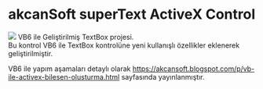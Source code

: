 # akcanSoft superText ActiveX Control
<img src="https://1.bp.blogspot.com/-zyNXx6uARzA/X7QYLrJjBwI/AAAAAAACXYk/hW4cva6sAbQNSZEbOfpvd6NEpWmBeIVyACLcBGAsYHQ/s0/actx.gif"> VB6 ile Geliştirilmiş TextBox projesi.<br>
Bu kontrol VB6 ile TextBox kontrolüne yeni kullanışlı özellikler eklenerek geliştirilmiştir.

VB6 ile yapım aşamaları detaylı olarak https://akcansoft.blogspot.com/p/vb-ile-activex-bilesen-olusturma.html sayfasında yayınlanmıştır.
